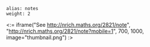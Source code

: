 ````
alias: notes
weight: 2
````

<:= iframe("See http://nrich.maths.org/2821/note", "http://nrich.maths.org/2821/note?mobile=1", 700, 1000, image="thumbnail.png") :>